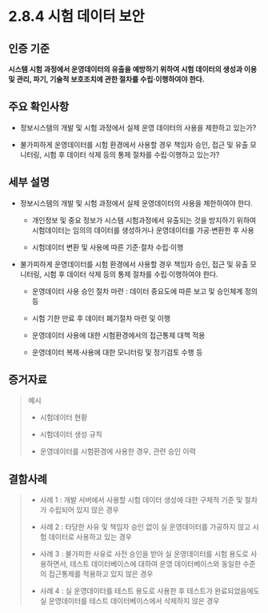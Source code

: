 # 2.8.4 시험 데이터 보안

## 인증 기준

**시스템 시험 과정에서 운영데이터의 유출을 예방하기 위하여 시험 데이터의 생성과 이용 및 관리, 파기, 기술적 보호조치에 관한 절차를 수립·이행하여야 한다.**

## 주요 확인사항

- 정보시스템의 개발 및 시험 과정에서 실제 운영 데이터의 사용을 제한하고 있는가?

- 불가피하게 운영데이터를 시험 환경에서 사용할 경우 책임자 승인, 접근 및 유출 모니터링, 시험 후 데이터 삭제 등의 통제 절차를 수립·이행하고 있는가?

## 세부 설명

- 정보시스템의 개발 및 시험 과정에서 실제 운영데이터의 사용을 제한하여야 한다.

    - 개인정보 및 중요 정보가 시스템 시험과정에서 유출되는 것을 방지하기 위하여 시험데이터는 임의의 데이터를 생성하거나 운영데이터를 가공·변환한 후 사용

    - 시험데이터 변환 및 사용에 따른 기준·절차 수립·이행

- 불가피하게 운영데이터를 시험 환경에서 사용할 경우 책임자 승인, 접근 및 유출 모니터링, 시험 후 데이터 삭제 등의 통제 절차를 수립·이행하여야 한다.

    - 운영데이터 사용 승인 절차 마련 : 데이터 중요도에 따른 보고 및 승인체계 정의 등

    - 시험 기한 만료 후 데이터 폐기절차 마련 및 이행

    - 운영데이터 사용에 대한 시험환경에서의 접근통제 대책 적용

    - 운영데이터 복제·사용에 대한 모니터링 및 정기검토 수행 등

## 증거자료

> 예시
>
> - 시험데이터 현황
>
> - 시험데이터 생성 규칙
>
> - 운영데이터를 시험환경에 사용한 경우, 관련 승인 이력

## 결함사례

> - 사례 1 : 개발 서버에서 사용할 시험 데이터 생성에 대한 구체적 기준 및 절차가 수립되어 있지 않은 경우
>
> - 사례 2 : 타당한 사유 및 책임자 승인 없이 실 운영데이터를 가공하지 않고 시험 데이터로 사용하고 있는 경우
>
> - 사례 3 : 불가피한 사유로 사전 승인을 받아 실 운영데이터를 시험 용도로 사용하면서, 테스트 데이터베이스에 대하여 운영 데이터베이스와 동일한 수준의 접근통제를 적용하고 있지 않은 경우
>
> - 사례 4 : 실 운영데이터를 테스트 용도로 사용한 후 테스트가 완료되었음에도 실 운영데이터를 테스트 데이터베이스에서 삭제하지 않은 경우
